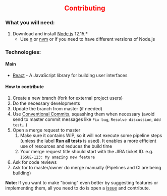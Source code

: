 <h2 style="color:red" align="center"> Contributing </h3>

### What you will need:

1.  Download and install [Node.js](https://nodejs.org) 12.15.\*
    -   Use [n](https://github.com/tj/n) or [nvm](https://github.com/creationix/nvm) or if you need to have different versions of Node.js

### Technologies:

#### Main

-   [React](https://facebook.github.io/react/) - A JavaScript library for building user interfaces

#### How to contribute

1.  Create a new branch (fork for external project users)
2.  Do the necessary developments
3.  Update the branch from master (if needed)
4.  Use [Conventional Commits](https://conventionalcommits.org/), squashing them when necessary (avoid send to master commit messages like `Fix bug`, `Resolve discussion`, `Add test`...)
5.  Open a merge request to master
    1. Make sure it contains WIP, so it will not execute some pipeline steps (unless the label **Run all tests** is used). It enables a more efficient use of resources and reduces the build time
    2. Your merge request title should start with the JIRA ticket ID. e.g. `ISSUE-123: My amazing new feature`
6.  Ask for code reviews
7.  Ask for to master/owner do merge manually (Pipelines and CI are being building)

**Note:** If you want to make "boxing" even better by suggesting features or implementing them, all you need to do is open a [issue](https://github.com/marceloF5/boxing/issues) and contribute.

